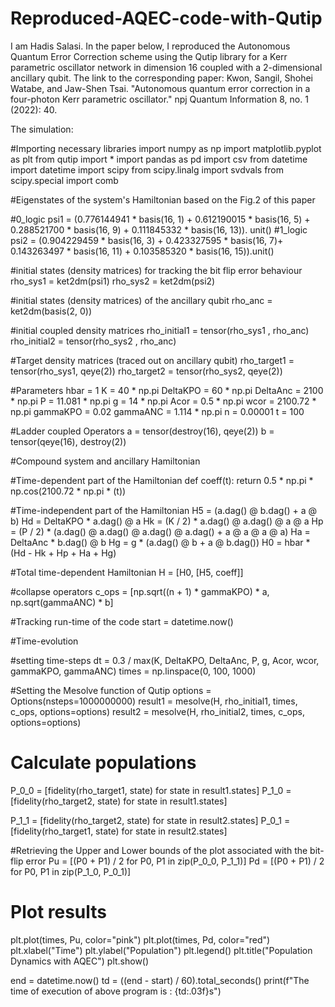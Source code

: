 # Reproduced-AQEC-code-with-Qutip
I am Hadis Salasi. In the paper below, I reproduced the Autonomous Quantum Error Correction scheme using the Qutip library for a Kerr parametric oscillator network in dimension 16 coupled with a 2-dimensional ancillary qubit.
The link to the corresponding paper: Kwon, Sangil, Shohei Watabe, and Jaw-Shen Tsai. "Autonomous quantum error correction in a four-photon Kerr parametric oscillator." npj Quantum Information 8, no. 1 (2022): 40.

The simulation:

 #Importing necessary libraries
import numpy as np
import matplotlib.pyplot as plt
from qutip import *
import pandas as pd
import csv
from datetime import datetime
import scipy
from scipy.linalg import svdvals
from scipy.special import comb

#Eigenstates of the system's Hamiltonian based on the Fig.2 of this paper

#0_logic
psi1 = (0.776144941 * basis(16, 1) + 0.612190015 * basis(16, 5) + 0.288521700 * basis(16, 9) + 0.111845332 * basis(16, 13)). unit()
#1_logic
psi2 = (0.904229459 * basis(16, 3) + 0.423327595 * basis(16, 7)+ 0.143263497  * basis(16, 11) + 0.103585320 * basis(16, 15)).unit()

#initial states (density matrices) for tracking the bit flip error behaviour
rho_sys1 = ket2dm(psi1)
rho_sys2 = ket2dm(psi2)

#initial states (density matrices) of the ancillary qubit
rho_anc = ket2dm(basis(2, 0))

#initial coupled density matrices
rho_initial1 = tensor(rho_sys1 , rho_anc)
rho_initial2 = tensor(rho_sys2 , rho_anc)

#Target density matrices (traced out on ancillary qubit)
rho_target1 = tensor(rho_sys1, qeye(2))
rho_target2 = tensor(rho_sys2, qeye(2))



#Parameters
hbar = 1
K = 40 * np.pi
DeltaKPO = 60 * np.pi
DeltaAnc = 2100 * np.pi
P = 11.081 * np.pi
g = 14 * np.pi
Acor = 0.5 * np.pi
wcor = 2100.72 * np.pi
gammaKPO = 0.02
gammaANC = 1.114 * np.pi
n = 0.00001
t = 100

#Ladder coupled Operators
a = tensor(destroy(16), qeye(2))
b = tensor(qeye(16), destroy(2))


#Compound system and ancillary Hamiltonian

#Time-dependent part of the Hamiltonian
def coeff(t):
    return 0.5 * np.pi * np.cos(2100.72 * np.pi * (t))

#Time-independent part of the Hamiltonian
H5 = (a.dag() @ b.dag() + a @ b)
Hd = DeltaKPO * a.dag() @ a
Hk = (K / 2) * a.dag() @ a.dag() @ a @ a
Hp = (P / 2) * (a.dag() @ a.dag() @ a.dag() @ a.dag() + a @ a @ a @ a)
Ha = DeltaAnc * b.dag() @ b
Hg = g * (a.dag() @  b + a @ b.dag())
H0 = hbar * (Hd - Hk + Hp + Ha + Hg)

#Total time-dependent Hamiltonian
H = [H0, [H5, coeff]]

#collapse operators
c_ops = [np.sqrt((n + 1) * gammaKPO) * a, np.sqrt(gammaANC) * b]

#Tracking run-time of the code
start = datetime.now()

#Time-evolution

#setting time-steps
dt = 0.3 / max(K, DeltaKPO, DeltaAnc, P, g, Acor, wcor, gammaKPO, gammaANC)
times = np.linspace(0, 100, 1000)

#Setting the Mesolve function of Qutip
options = Options(nsteps=1000000000)
result1 = mesolve(H, rho_initial1, times, c_ops, options=options)
result2 = mesolve(H, rho_initial2, times, c_ops, options=options)




# Calculate populations
P_0_0 = [fidelity(rho_target1, state) for state in result1.states]
P_1_0 = [fidelity(rho_target2, state) for state in result1.states]

P_1_1 = [fidelity(rho_target2, state) for state in result2.states]
P_0_1 = [fidelity(rho_target1, state) for state in result2.states]

#Retrieving the Upper and Lower bounds of the plot associated with the bit-flip error
Pu = [(P0 + P1) / 2 for P0, P1 in zip(P_0_0, P_1_1)]
Pd = [(P0 + P1) / 2 for P0, P1 in zip(P_1_0, P_0_1)]



# Plot results
plt.plot(times, Pu, color="pink")
plt.plot(times, Pd, color="red")
plt.xlabel("Time")
plt.ylabel("Population")
plt.legend()
plt.title("Population Dynamics with AQEC")
plt.show()

end = datetime.now()
td = ((end - start) / 60).total_seconds()
print(f"The time of execution of above program is : {td:.03f}s")



